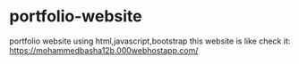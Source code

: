 # portfolio-website
portfolio website using html,javascript,bootstrap
this website is like check it:  https://mohammedbasha12b.000webhostapp.com/
